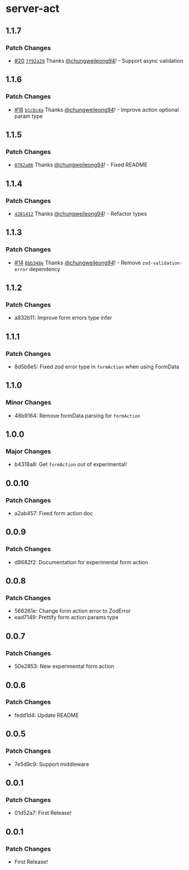 # server-act

## 1.1.7

### Patch Changes

- [#20](https://github.com/chungweileong94/server-act/pull/20) [`7f92a29`](https://github.com/chungweileong94/server-act/commit/7f92a29a19f308f174b405365fd2633c06c9b686) Thanks [@chungweileong94](https://github.com/chungweileong94)! - Support async validation

## 1.1.6

### Patch Changes

- [#18](https://github.com/chungweileong94/server-act/pull/18) [`b1cbc4a`](https://github.com/chungweileong94/server-act/commit/b1cbc4a3ba62d3613d8ada41794c900676e9636b) Thanks [@chungweileong94](https://github.com/chungweileong94)! - Improve action optional param type

## 1.1.5

### Patch Changes

- [`0782a06`](https://github.com/chungweileong94/server-act/commit/0782a0626045823344048fbc00652144f6f14eca) Thanks [@chungweileong94](https://github.com/chungweileong94)! - Fixed README

## 1.1.4

### Patch Changes

- [`4201412`](https://github.com/chungweileong94/server-act/commit/4201412c2d22afb69f9c640d23bad76102ae8285) Thanks [@chungweileong94](https://github.com/chungweileong94)! - Refactor types

## 1.1.3

### Patch Changes

- [#14](https://github.com/chungweileong94/server-act/pull/14) [`8bb348e`](https://github.com/chungweileong94/server-act/commit/8bb348ee0ed7a60a2498a37cab86c7271c205752) Thanks [@chungweileong94](https://github.com/chungweileong94)! - Remove `zod-validation-error` dependency

## 1.1.2

### Patch Changes

- a832b11: Improve form errors type infer

## 1.1.1

### Patch Changes

- 8d5b6e5: Fixed zod error type in `formAction` when using FormData

## 1.1.0

### Minor Changes

- 48b9164: Remove formData parsing for `formAction`

## 1.0.0

### Major Changes

- b4318a8: Get `formAction` out of experimental!

## 0.0.10

### Patch Changes

- a2ab457: Fixed form action doc

## 0.0.9

### Patch Changes

- d8682f2: Documentation for experimental form action

## 0.0.8

### Patch Changes

- 566261e: Change form action error to ZodError
- ead7149: Prettify form action params type

## 0.0.7

### Patch Changes

- 50e2853: New experimental form action

## 0.0.6

### Patch Changes

- fedd1d4: Update README

## 0.0.5

### Patch Changes

- 7e5d9c9: Support middleware

## 0.0.1

### Patch Changes

- 01d52a7: First Release!

## 0.0.1

### Patch Changes

- First Release!
